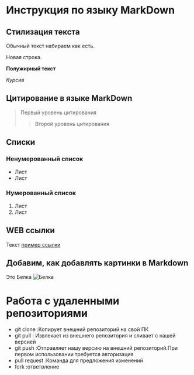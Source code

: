# Инструкция по языку MarkDown

## Стилизация текста
Обычный текст набираем как есть.

Новая строка.

**Полужирный текст**

*Курсив*

## Цитирование в языке MarkDown
> Первый уровень цитирования
>> Второй уровень цитирования

## Списки
### Ненумерованный список
* Лист
* Лист

### Нумерованный список
1. Лист
2. Лист

## WEB ссылки
Текст [пример ссылки]( http.example.com "Всплывающая подсказка")

## Добавим, как добавлять картинки в Markdown
Это Белка
![Белка](squirrel.jpg)

#  Работа с удаленными репозиториями

* git clone :Копирует внешний репозиторий на свой ПК
* git pull : Извлекает из внешнего репозитория и сливает с нашей версией
* git push :Отправляет нашу версию на внешний репозиторий.При первом использовании требуется авторизация
* pull request :Команда для предложения изменений
* fork  :ответвление
